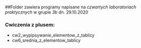 ##Folder zawiera programy napisane na _czwartych laboratoriach praktycznych_ w grupie _3b_ dn. 29.10.2020
### Cwiczenia z plusem:

- cw2_wypipsywanie_elementow_z_tablicy
- cw6_srednia_z_elementow_tablicy

